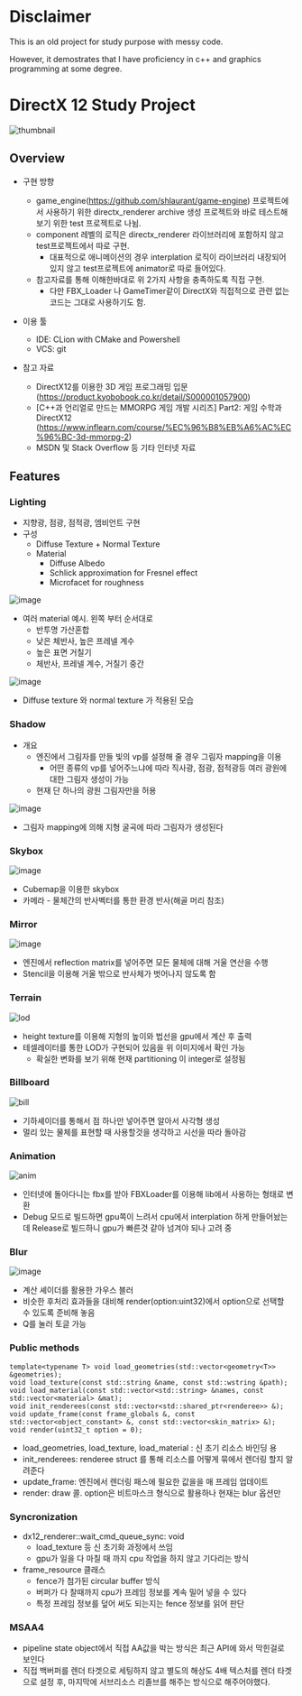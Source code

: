 # Disclaimer
This is an old project for study purpose with messy code.

However, it demostrates that I have proficiency in c++ and graphics programming at some degree.

# DirectX 12 Study Project
![thumbnail](https://user-images.githubusercontent.com/20225459/215422714-5e8fa347-6345-4407-9b4e-109040401e00.png)

## Overview
* 구현 방향
  * game_engine(https://github.com/shlaurant/game-engine) 프로젝트에서 사용하기 위한 directx_renderer archive 생성 프로젝트와 바로 테스트해보기 위한 test 프로젝트로 나뉨.
  * component 레벨의 로직은 directx_renderer 라이브러리에 포함하지 않고 test프로젝트에서 따로 구현.
    * 대표적으로 애니메이션의 경우 interplation 로직이 라이브러리 내장되어있지 않고 test프로젝트에 animator로 따로 들어있다.
  * 참고자료를 통해 이해한바대로 위 2가지 사항을 충족하도록 직접 구현.
    * 다만 FBX_Loader 나 GameTimer같이 DirectX와 직접적으로 관련 없는 코드는 그대로 사용하기도 함.

* 이용 툴
  * IDE: CLion with CMake and Powershell
  * VCS: git

* 참고 자료
  * DirectX12를 이용한 3D 게임 프로그래밍 입문 (https://product.kyobobook.co.kr/detail/S000001057900)
  * [C++과 언리얼로 만드는 MMORPG 게임 개발 시리즈] Part2: 게임 수학과 DirectX12 (https://www.inflearn.com/course/%EC%96%B8%EB%A6%AC%EC%96%BC-3d-mmorpg-2)
  * MSDN 및 Stack Overflow 등 기타 인터넷 자료
  
## Features
### Lighting
* 지향광, 점광, 점적광, 엠비언트 구현
* 구성
  * Diffuse Texture + Normal Texture
  * Material
    * Diffuse Albedo
    * Schlick approximation for Fresnel effect
    * Microfacet for roughness
    
![image](https://user-images.githubusercontent.com/20225459/215430270-be9b7045-3ba7-4aa9-a391-7fd2dc152667.png)
* 여러 material 예시. 왼쪽 부터 순서대로
  * 반투명 가산혼합
  * 낮은 체반사, 높은 프레넬 계수
  * 높은 표면 거칠기
  * 체반사, 프레넬 계수, 거칠기 중간

![image](https://user-images.githubusercontent.com/20225459/215432103-26636378-821c-4f00-bd43-ba9242910706.png)
* Diffuse texture 와 normal texture 가 적용된 모습
    
### Shadow
* 개요
  * 엔진에서 그림자를 만들 빛의 vp를 설정해 줄 경우 그림자 mapping을 이용
    * 어떤 종류의 vp를 넣어주느냐에 따라 직사광, 점광, 점적광등 여러 광원에 대한 그림자 생성이 가능
  * 현재 단 하나의 광원 그림자만을 허용

![image](https://user-images.githubusercontent.com/20225459/215433618-bd07eec0-8300-4069-ba31-561ce78b4fb9.png)
* 그림자 mapping에 의해 지형 굴곡에 따라 그림자가 생성된다

### Skybox
![image](https://user-images.githubusercontent.com/20225459/215434329-c6f2c99a-78fd-405d-99ee-45daabdf6e32.png)
* Cubemap을 이용한 skybox
* 카메라 - 물체간의 반사벡터를 통한 환경 반사(해골 머리 참조)

### Mirror
![image](https://user-images.githubusercontent.com/20225459/215434890-afdb3601-45f7-4ed9-b735-1632c189b61a.png)
* 엔진에서 reflection matrix를 넣어주면 모든 물체에 대해 거울 연산을 수행
* Stencil을 이용해 거울 밖으로 반사체가 벗어나지 않도록 함

### Terrain
![lod](https://user-images.githubusercontent.com/20225459/215436992-6667e344-c39a-4ef0-9afc-f1a3c777bac7.gif)
* height texture를 이용해 지형의 높이와 법선을 gpu에서 계산 후 출력
* 테셀레이터를 통한 LOD가 구현되어 있음을 위 이미지에서 확인 가능
  * 확실한 변화를 보기 위해 현재 partitioning 이 integer로 설정됨

### Billboard
![bill](https://user-images.githubusercontent.com/20225459/215463194-2f370ed4-4d1a-46ef-b219-ec62c6417f65.gif)
* 기하셰이더를 통해서 점 하나만 넣어주면 알아서 사각형 생성
* 멀리 있는 물체를 표현할 때 사용할것을 생각하고 시선을 따라 돌아감

### Animation
![anim](https://user-images.githubusercontent.com/20225459/215463421-98330697-947f-4456-a0c4-24e33c1ec436.gif)
* 인터넷에 돌아다니는 fbx를 받아 FBXLoader를 이용해 lib에서 사용하는 형태로 변환
* Debug 모드로 빌드하면 gpu쪽이 느려서 cpu에서 interplation 하게 만들어놨는데 Release로 빌드하니 gpu가 빠른것 같아 넘겨야 되나 고려 중

### Blur
![image](https://user-images.githubusercontent.com/20225459/215466507-4b5bde34-ff82-4b60-ac80-928d2f36a3ce.png)
* 계산 셰이더를 활용한 가우스 블러
* 비슷한 후처리 효과들을 대비해 render(option:uint32)에서 option으로 선택할 수 있도록 준비해 놓음
* Q를 눌러 토글 가능

### Public methods
```
template<typename T> void load_geometries(std::vector<geometry<T>> &geometries);
void load_texture(const std::string &name, const std::wstring &path);
void load_material(const std::vector<std::string> &names, const std::vector<material> &mat);
void init_renderees(const std::vector<std::shared_ptr<renderee>> &);
void update_frame(const frame_globals &, const std::vector<object_constant> &, const std::vector<skin_matrix> &);
void render(uint32_t option = 0);
```
* load_geometries, load_texture, load_material : 신 초기 리소스 바인딩 용
* init_renderees: renderee struct 를 통해 리소스를 어떻게 묶에서 렌더링 할지 알려준다
* update_frame: 엔진에서 렌더링 패스에 필요한 값을을 매 프레임 업데이트
* render: draw 콜. option은 비트마스크 형식으로 활용하나 현재는 blur 옵션만 


### Syncronization
* dx12_renderer::wait_cmd_queue_sync: void
  * load_texture 등 신 초기화 과정에서 쓰임
  * gpu가 일을 다 마칠 때 까지 cpu 작업을 하지 않고 기다리는 방식
* frame_resource 클래스
  * fence가 첨가된 circular buffer 방식
  * 버퍼가 다 찰때까지 cpu가 프레임 정보를 계속 밀어 넣을 수 있다
  * 특정 프레임 정보를 덮어 써도 되는지는 fence 정보를 읽어 판단

### MSAA4
* pipeline state object에서 직접 AA값을 박는 방식은 최근 API에 와서 막힌걸로 보인다
* 직접 백버퍼를 렌더 타겟으로 세팅하지 않고 별도의 해상도 4배 텍스처를 렌더 타겟으로 설정 후, 마지막에 서브리소스 리졸브를 해주는 방식으로 해주어야했다.
